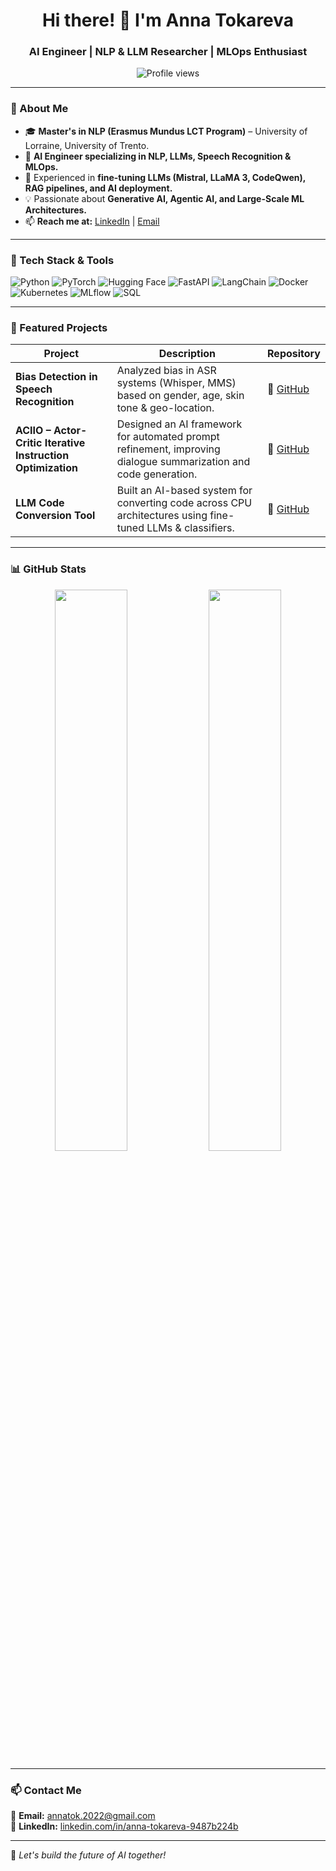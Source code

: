 <h1 align="center">Hi there! 👋 I'm Anna Tokareva</h1>
<h3 align="center">AI Engineer | NLP & LLM Researcher | MLOps Enthusiast</h3>

<p align="center">
  <img src="https://komarev.com/ghpvc/?username=annatokareva&label=Profile%20views&color=0e75b6&style=flat" alt="Profile views" />
</p>

---

### 🔬 About Me
- 🎓 **Master's in NLP (Erasmus Mundus LCT Program)** – University of Lorraine, University of Trento.  
- 🤖 **AI Engineer specializing in NLP, LLMs, Speech Recognition & MLOps.**  
- 🚀 Experienced in **fine-tuning LLMs (Mistral, LLaMA 3, CodeQwen), RAG pipelines, and AI deployment.**  
- 💡 Passionate about **Generative AI, Agentic AI, and Large-Scale ML Architectures.**  
- 📫 **Reach me at:** [LinkedIn](https://www.linkedin.com/in/anna-tokareva-9487b224b) | [Email](mailto:annatok.2022@gmail.com)  

---

### 🚀 Tech Stack & Tools
![Python](https://img.shields.io/badge/-Python-3776AB?style=for-the-badge&logo=python&logoColor=white)
![PyTorch](https://img.shields.io/badge/-PyTorch-EE4C2C?style=for-the-badge&logo=pytorch&logoColor=white)
![Hugging Face](https://img.shields.io/badge/-Hugging%20Face-FFD700?style=for-the-badge&logo=huggingface&logoColor=black)
![FastAPI](https://img.shields.io/badge/-FastAPI-009688?style=for-the-badge&logo=fastapi&logoColor=white)
![LangChain](https://img.shields.io/badge/-LangChain-00A3FF?style=for-the-badge)
![Docker](https://img.shields.io/badge/-Docker-2496ED?style=for-the-badge&logo=docker&logoColor=white)
![Kubernetes](https://img.shields.io/badge/-Kubernetes-326CE5?style=for-the-badge&logo=kubernetes&logoColor=white)
![MLflow](https://img.shields.io/badge/-MLflow-0194E2?style=for-the-badge&logo=mlflow&logoColor=white)
![SQL](https://img.shields.io/badge/-SQL-4479A1?style=for-the-badge&logo=mysql&logoColor=white)

---

### 📌 Featured Projects
| Project  | Description | Repository |
|---------|------------|-------------|
| **Bias Detection in Speech Recognition** | Analyzed bias in ASR systems (Whisper, MMS) based on gender, age, skin tone & geo-location. | 🔗 [GitHub](https://github.com/your-username/project1) |
| **ACIIO – Actor-Critic Iterative Instruction Optimization** | Designed an AI framework for automated prompt refinement, improving dialogue summarization and code generation. | 🔗 [GitHub](https://github.com/your-username/project2) |
| **LLM Code Conversion Tool** | Built an AI-based system for converting code across CPU architectures using fine-tuned LLMs & classifiers. | 🔗 [GitHub](https://github.com/your-username/project3) |

---

### 📊 GitHub Stats
<p align="center">
  <img width="48%" src="https://github-readme-stats.vercel.app/api?username=annatokareva&show_icons=true&theme=radical" />
  <img width="48%" src="https://github-readme-streak-stats.herokuapp.com/?user=annatokareva&theme=radical" />
</p>

---

### 📫 Contact Me
📩 **Email:** [annatok.2022@gmail.com](mailto:annatok.2022@gmail.com)  
💼 **LinkedIn:** [linkedin.com/in/anna-tokareva-9487b224b](https://www.linkedin.com/in/anna-tokareva-9487b224b)  

---

🚀 *Let's build the future of AI together!*  

<!--
**AnnaTokareff/AnnaTokareff** is a ✨ _special_ ✨ repository because its `README.md` (this file) appears on your GitHub profile.

Here are some ideas to get you started:

- 🔭 I’m currently working on ...
- 🌱 I’m currently learning ...
- 👯 I’m looking to collaborate on ...
- 🤔 I’m looking for help with ...
- 💬 Ask me about ...
- 📫 How to reach me: ...
- 😄 Pronouns: ...
- ⚡ Fun fact: ...
-->
